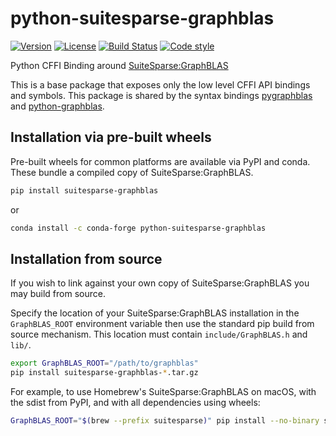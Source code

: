 # python-suitesparse-graphblas

[![Version](https://img.shields.io/pypi/v/suitesparse-graphblas.svg)](https://pypi.org/project/suitesparse-graphblas/)
[![License](https://img.shields.io/badge/License-Apache%202.0-blue.svg)](https://github.com/GraphBLAS/python-suitesparse-graphblas/blob/main/LICENSE)
[![Build Status](https://github.com/GraphBLAS/python-suitesparse-graphblas/workflows/Test/badge.svg)](https://github.com/GraphBLAS/python-suitesparse-graphblas/actions)
[![Code style](https://img.shields.io/badge/code%20style-black-000000.svg)](https://github.com/psf/black)

Python CFFI Binding around
[SuiteSparse:GraphBLAS](https://github.com/DrTimothyAldenDavis/GraphBLAS)

This is a base package that exposes only the low level CFFI API
bindings and symbols.  This package is shared by the syntax bindings
[pygraphblas](https://github.com/Graphegon/pygraphblas) and
[python-graphblas](https://github.com/python-graphblas/python-graphblas).


## Installation via pre-built wheels
Pre-built wheels for common platforms are available via PyPI and conda. These bundle a compiled copy of SuiteSparse:GraphBLAS.

```bash
pip install suitesparse-graphblas
```

or

```bash
conda install -c conda-forge python-suitesparse-graphblas
```

## Installation from source
If you wish to link against your own copy of SuiteSparse:GraphBLAS you may build from source.

Specify the location of your SuiteSparse:GraphBLAS installation in the `GraphBLAS_ROOT` environment variable then use the standard pip build from source mechanism. This location must contain `include/GraphBLAS.h` and `lib/`.

```bash
export GraphBLAS_ROOT="/path/to/graphblas"
pip install suitesparse-graphblas-*.tar.gz
```

For example, to use Homebrew's SuiteSparse:GraphBLAS on macOS, with the sdist from PyPI, and with all dependencies using wheels:
```bash
GraphBLAS_ROOT="$(brew --prefix suitesparse)" pip install --no-binary suitesparse-graphblas suitesparse-graphblas
```
